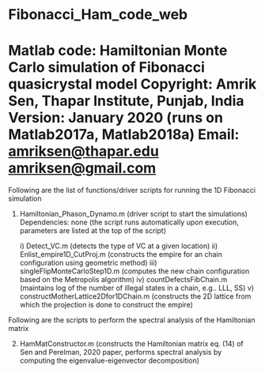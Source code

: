 # Fibonacci_Ham_code_web
Matlab code: Hamiltonian Monte Carlo simulation of Fibonacci quasicrystal model 
Copyright: Amrik Sen, Thapar Institute, Punjab, India
Version: January 2020 (runs on Matlab2017a, Matlab2018a)
Email: amriksen@thapar.edu
	amriksen@gmail.com
==============================================================
Following are the list of functions/driver scripts for running the 1D Fibonacci simulation

1) Hamiltonian_Phason_Dynamo.m (driver script to start the simulations)
    Dependencies: none (the script runs automatically upon execution, parameters are listed at the top of the script)

	i) Detect_VC.m (detects the type of VC at a given location)
	ii) Enlist_empire1D_CutProj.m (constructs the empire for an chain configuration using geometric method)
	iii) singleFlipMonteCarloStep1D.m (computes the new chain configuration based on the Metropolis algorithm)
	iv) countDefectsFibChain.m (maintains log of the number of illegal states in a chain, e.g.. LLL, SS)
	v) constructMotherLattice2Dfor1DChain.m (constructs the 2D lattice from which the projection is done to construct the empire)


Following are the scripts to perform the spectral analysis of the Hamiltonian matrix

2) HamMatConstructor.m (constructs the Hamiltonian matrix eq. (14) of Sen and Perelman, 2020 paper, performs spectral analysis by computing the eigenvalue-eigenvector decomposition)





 
    
